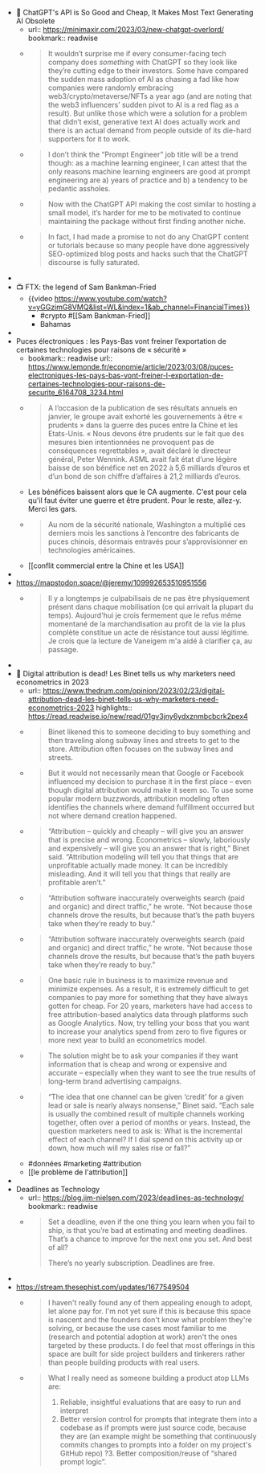 - 📎 ChatGPT's API is So Good and Cheap, It Makes Most Text Generating AI Obsolete
	- url:: https://minimaxir.com/2023/03/new-chatgpt-overlord/
	  bookmark:: readwise
	- > It wouldn’t surprise me if every consumer-facing tech company does *something* with ChatGPT so they look like they’re cutting edge to their investors. Some have compared the sudden mass adoption of AI as chasing a fad like how companies were randomly embracing web3/crypto/metaverse/NFTs a year ago (and are noting that the web3 influencers’ sudden pivot to AI is a red flag as a result). But unlike those which were a solution for a problem that didn’t exist, generative text AI does actually work and there is an actual demand from people outside of its die-hard supporters for it to work.
	- > I don’t think the “Prompt Engineer” job title will be a trend though: as a machine learning engineer, I can attest that the only reasons machine learning engineers are good at prompt engineering are a) years of practice and b) a tendency to be pedantic assholes.
	- > Now with the ChatGPT API making the cost similar to hosting a small model, it’s harder for me to be motivated to continue maintaining the package without first finding another niche.
	- > In fact, I had made a promise to not do any ChatGPT content or tutorials because so many people have done aggressively SEO-optimized blog posts and hacks such that the ChatGPT discourse is fully saturated.
-
- 📺️ FTX: the legend of Sam Bankman-Fried
	- {{video https://www.youtube.com/watch?v=yGGzimG8VMQ&list=WL&index=1&ab_channel=FinancialTimes}}
		- #crypto #[[Sam Bankman-Fried]]
		- Bahamas
-
- Puces électroniques : les Pays-Bas vont freiner l’exportation de certaines technologies pour raisons de « sécurité »
	- bookmark:: readwise
	  url:: https://www.lemonde.fr/economie/article/2023/03/08/puces-electroniques-les-pays-bas-vont-freiner-l-exportation-de-certaines-technologies-pour-raisons-de-securite_6164708_3234.html
	- > A l’occasion de la publication de ses résultats annuels en janvier, le groupe avait exhorté les gouvernements à être « prudents » dans la guerre des puces entre la Chine et les Etats-Unis. « Nous devons être prudents sur le fait que des mesures bien intentionnées ne provoquent pas de conséquences regrettables », avait déclaré le directeur général, Peter Wennink. ASML avait fait état d’une légère baisse de son bénéfice net en 2022 à 5,6 milliards d’euros et d’un bond de son chiffre d’affaires à 21,2 milliards d’euros.
	- Les bénéfices baissent alors que le CA augmente. C'est pour cela qu'il faut éviter une guerre et être prudent. Pour le reste, allez-y. Merci les gars.
	- > Au nom de la sécurité nationale, Washington a multiplié ces derniers mois les sanctions à l’encontre des fabricants de puces chinois, désormais entravés pour s’approvisionner en technologies américaines.
	- [[conflit commercial entre la Chine et les USA]]
-
- https://mapstodon.space/@jeremy/109992653510951556
	- > Il y a longtemps je culpabilisais de ne pas être physiquement présent dans chaque mobilisation (ce qui arrivait la plupart du temps).  Aujourd'hui je crois fermement que le refus même momentané de la  marchandisation au profit de la vie la plus complète constitue un acte de résistance tout aussi légitime. Je crois que la lecture de Vaneigem m'a aidé à clarifier ça, au passage.
-
- 📎 Digital attribution is dead! Les Binet tells us why marketers need econometrics in 2023
	- url:: https://www.thedrum.com/opinion/2023/02/23/digital-attribution-dead-les-binet-tells-us-why-marketers-need-econometrics-2023
	  highlights:: https://read.readwise.io/new/read/01gv3jny6ydxznmbcbcrk2pex4
	- > Binet likened this to someone deciding to buy something and then traveling along subway lines and streets to get to the store. Attribution often focuses on the subway lines and streets.
	- > But it would not necessarily mean that Google or Facebook influenced my decision to purchase it in the first place – even though digital attribution would make it seem so. To use some popular modern buzzwords, attribution modeling often identifies the channels where demand fulfillment occurred but not where demand creation happened.
	- > “Attribution – quickly and cheaply – will give you an answer that is precise and wrong. Econometrics – slowly, laboriously and expensively – will give you an answer that is right,” Binet said. “Attribution modeling will tell you that things that are unprofitable actually made money. It can be incredibly misleading. And it will tell you that things that really are profitable aren’t.”
	- > “Attribution software inaccurately overweights search (paid and organic) and direct traffic,” he wrote. “Not because those channels drove the results, but because that’s the path buyers take when they’re ready to buy.”
	- > “Attribution software inaccurately overweights search (paid and organic) and direct traffic,” he wrote. “Not because those channels drove the results, but because that’s the path buyers take when they’re ready to buy.”
	- > One basic rule in business is to maximize revenue and minimize expenses. As a result, it is extremely difficult to get companies to pay more for something that they have always gotten for cheap. For 20 years, marketers have had access to free attribution-based analytics data through platforms such as Google Analytics. Now, try telling your boss that you want to increase your analytics spend from zero to five figures or more next year to build an econometrics model.
	- > The solution might be to ask your companies if they want information that is cheap and wrong or expensive and accurate – especially when they want to see the true results of long-term brand advertising campaigns.
	- > “The idea that one channel can be given ‘credit’ for a given lead or sale is nearly always nonsense,” Binet said. “Each sale is usually the combined result of multiple channels working together, often over a period of months or years. Instead, the question marketers need to ask is: What is the incremental effect of each channel? If I dial spend on this activity up or down, how much will my sales rise or fall?”
	- #données #marketing #attribution
	- [[le problème de l'attribution]]
-
- Deadlines as Technology
	- url:: https://blog.jim-nielsen.com/2023/deadlines-as-technology/
	  bookmark:: readwise
	- > Set a deadline, even if the one thing you learn when you fail to ship, is that you’re bad at estimating and meeting deadlines. That’s a chance to improve for the next one you set.
	  And best of all?
	  >
	  > There’s no yearly subscription. Deadlines are free.
-
- https://stream.thesephist.com/updates/1677549504
	- > I haven't really found any of them appealing enough to adopt, let alone pay for. I'm not yet sure if this is because this space is nascent and the founders don't know what problem they're solving, or because the use cases most familiar to me (research and potential adoption at work) aren't the ones targeted by these products. I do feel that most offerings in this space are built for side project builders and tinkerers rather than people building products with real users.
	- > What I really need as someone building a product atop LLMs are:
	  > 
	  > 1. Reliable, insightful evaluations that are easy to run and interpret
	  > 2. Better version control for prompts that integrate them into a codebase as if prompts were just source code, because they are (an example might be something that continuously commits changes to prompts into a folder on my project's GitHub repo)
	  ?3. Better composition/reuse of “shared prompt logic”.
